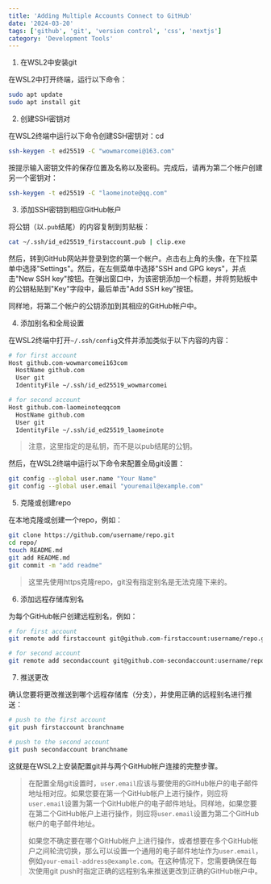 ```yaml
---
title: 'Adding Multiple Accounts Connect to GitHub'
date: '2024-03-20'
tags: ['github', 'git', 'version control', 'css', 'nextjs']
category: 'Development Tools'
---
```


1.  在WSL2中安装git

在WSL2中打开终端，运行以下命令：

```bash
sudo apt update
sudo apt install git
```

2.  创建SSH密钥对

在WSL2终端中运行以下命令创建SSH密钥对：cd 

```bash
ssh-keygen -t ed25519 -C "wowmarcomei@163.com"
```

按提示输入密钥文件的保存位置及名称以及密码。完成后，请再为第二个帐户创建另一个密钥对：

```bash
ssh-keygen -t ed25519 -C "laomeinote@qq.com"
```

3.  添加SSH密钥到相应GitHub帐户

将公钥（以`.pub`结尾）的内容复制到剪贴板：

```bash
cat ~/.ssh/id_ed25519_firstaccount.pub | clip.exe
```

然后，转到GitHub网站并登录到您的第一个帐户。点击右上角的头像，在下拉菜单中选择"Settings"。然后，在左侧菜单中选择"SSH and GPG keys"，并点击"New SSH key"按钮。在弹出窗口中，为该密钥添加一个标题，并将剪贴板中的公钥粘贴到"Key"字段中，最后单击"Add SSH key"按钮。

同样地，将第二个帐户的公钥添加到其相应的GitHub帐户中。

4.  添加别名和全局设置

在WSL2终端中打开`~/.ssh/config`文件并添加类似于以下内容的内容：

```bash
# for first account
Host github.com-wowmarcomei163com
  HostName github.com
  User git
  IdentityFile ~/.ssh/id_ed25519_wowmarcomei

# for second account
Host github.com-laomeinoteqqcom
  HostName github.com
  User git
  IdentityFile ~/.ssh/id_ed25519_laomeinote
```

> 注意，这里指定的是私钥，而不是以pub结尾的公钥。

然后，在WSL2终端中运行以下命令来配置全局git设置：

```bash
git config --global user.name "Your Name"
git config --global user.email "youremail@example.com"
```

5.  克隆或创建repo

在本地克隆或创建一个repo，例如：

```bash
git clone https://github.com/username/repo.git
cd repo/
touch README.md
git add README.md
git commit -m "add readme"
```

> 这里先使用https克隆repo，git没有指定别名是无法克隆下来的。

6.  添加远程存储库别名

为每个GitHub帐户创建远程别名，例如：

```bash
# for first account
git remote add firstaccount git@github.com-firstaccount:username/repo.git

# for second account
git remote add secondaccount git@github.com-secondaccount:username/repo.git
```

7.  推送更改

确认您要将更改推送到哪个远程存储库（分支），并使用正确的远程别名进行推送：

```bash
# push to the first account
git push firstaccount branchname

# push to the second account
git push secondaccount branchname
```

这就是在WSL2上安装配置git并与两个GitHub帐户连接的完整步骤。

> 在配置全局git设置时，`user.email`应该与要使用的GitHub帐户的电子邮件地址相对应。如果您要在第一个GitHub帐户上进行操作，则应将`user.email`设置为第一个GitHub帐户的电子邮件地址。同样地，如果您要在第二个GitHub帐户上进行操作，则应将`user.email`设置为第二个GitHub帐户的电子邮件地址。
> 
> 如果您不确定要在哪个GitHub帐户上进行操作，或者想要在多个GitHub帐户之间轮流切换，那么可以设置一个通用的电子邮件地址作为`user.email`，例如`your-email-address@example.com`。在这种情况下，您需要确保在每次使用git push时指定正确的远程别名来推送更改到正确的GitHub帐户中。